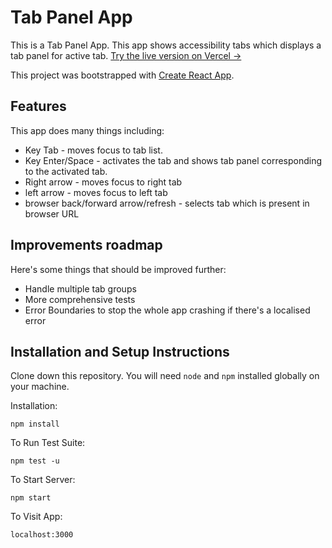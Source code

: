 # Tab Panel App

This is a Tab Panel App. 
This app shows accessibility tabs which displays a tab panel for active tab.
[Try the live version on Vercel →](https://tab-panel-app.vercel.app/)

This project was bootstrapped with [Create React App](https://github.com/facebook/create-react-app).

## Features

This app does many things including:

- Key Tab - moves focus to tab list.
- Key Enter/Space - activates the tab and shows tab panel corresponding to the activated tab.
- Right arrow - moves focus to right tab
- left arrow - moves focus to left tab
- browser back/forward arrow/refresh - selects tab which is present in browser URL	


## Improvements roadmap

Here's some things that should be improved further:
- Handle multiple tab groups
- More comprehensive tests
- Error Boundaries to stop the whole app crashing if there's a localised error

## Installation and Setup Instructions

Clone down this repository. You will need `node` and `npm` installed globally on your machine.  

Installation:

`npm install`  

To Run Test Suite:  

`npm test -u`  

To Start Server:

`npm start`  

To Visit App:

`localhost:3000`  